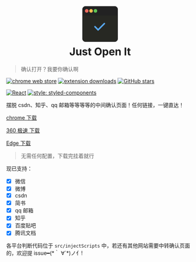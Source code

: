 <h1 align="center">
  <br>
  <a href="#"><img src="https://raw.githubusercontent.com/elegantYU/just-open-it/master/public/icons/icon.png" alt="Just Open It" width="100"></a>
  <br>
  Just Open It
  <br>
</h1>

> 确认打开？我要你确认啊

[![chrome web store](https://img.shields.io/chrome-web-store/v/mibogfohjjfppmobdajcjeobbfnobmfo.svg)](https://chrome.google.com/webstore/detail/mibogfohjjfppmobdajcjeobbfnobmfo)
[![extension downloads](https://img.shields.io/chrome-web-store/users/mibogfohjjfppmobdajcjeobbfnobmfo.svg?label=users)](https://chrome.google.com/webstore/detail/mibogfohjjfppmobdajcjeobbfnobmfo)
[![GitHub stars](https://img.shields.io/github/stars/elegantYU/just-open-it)](https://github.com/elegantYU/just-open-it/stargazers)

[![React](https://img.shields.io/badge/react-react17.0.1-blue)](https://github.com/facebook/react)
[![style: styled-components](https://img.shields.io/badge/style-%F0%9F%92%85%20styled--components-orange.svg?colorB=daa357&colorA=db748e)](https://github.com/styled-components/styled-components)

摆脱 csdn、知乎、qq 邮箱等等等等的中间确认页面！任何链接，一键直达！

[chrome 下载](https://chrome.google.com/webstore/detail/mibogfohjjfppmobdajcjeobbfnobmfo)

[360 极速 下载](https://ext.chrome.360.cn/webstore/search/just%20open%20it)

[Edge 下载](https://microsoftedge.microsoft.com/addons/detail/chknnngdgbfaomnggjadegjpeckadokb)

> 无需任何配置，下载完挂着就行

现已支持：

- [x] 微信
- [x] 微博
- [x] csdn
- [x] 简书
- [x] qq 邮箱
- [x] 知乎
- [x] 百度贴吧
- [x] 腾讯文档

各平台判断代码位于 `src/injectScripts` 中，若还有其他网站需要中转确认页面的，欢迎提 issue━(\*｀ ∀´\*)ノ亻!
